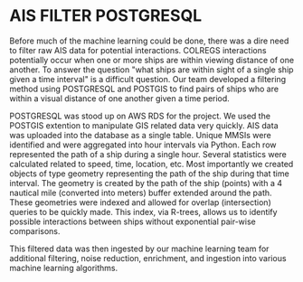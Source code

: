 # AIS FILTER POSTGRESQL

Before much of the machine learning could be done, there was a dire need to filter raw AIS data for potential interactions. COLREGS interactions potentially occur when one or more ships are within viewing distance of one another. To answer the question "what ships are within sight of a single ship given a time interval" is a difficult question. Our team developed a filtering method using POSTGRESQL and POSTGIS to find pairs of ships who are within a visual distance of one another given a time period.

POSTGRESQL was stood up on AWS RDS for the project. We used the POSTGIS extention to manipulate GIS related data very quickly. AIS data was uploaded into the database as a single table. Unique MMSIs were identified and were aggregated into hour intervals via Python. Each row represented the path of a ship during a single hour. Several statistics were calculated related to speed, time, location, etc. Most importantly we created objects of type geometry representing the path of the ship during that time interval. The geometry is created by the path of the ship (points) with a 4 nautical mile (converted into meters) buffer extended around the path. These geometries were indexed and allowed for overlap (intersection) queries to be quickly made. This index, via R-trees, allows us to identify possible interactions between ships without exponential pair-wise comparisons.

This filtered data was then ingested by our machine learning team for additional filtering, noise reduction, enrichment, and ingestion into various machine learning algorithms.
